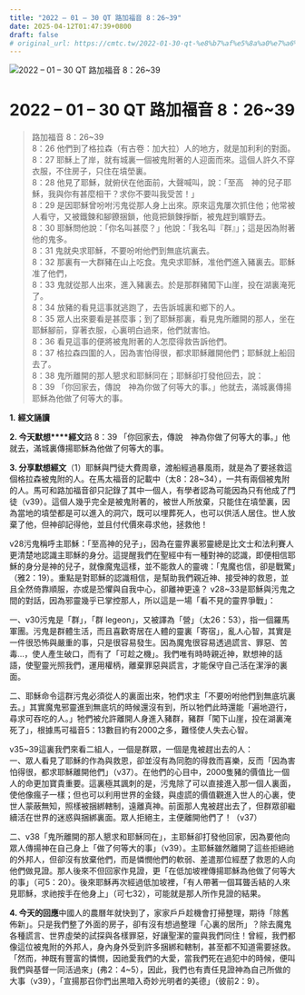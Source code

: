 ```yaml
---
title: "2022 – 01 – 30 QT 路加福音 8：26~39"
date: 2025-04-12T01:47:39+0800
draft: false
# original_url: https://cmtc.tw/2022-01-30-qt-%e8%b7%af%e5%8a%a0%e7%a6%8f%e9%9f%b3-8%ef%bc%9a2639
---
```


![2022 – 01 – 30 QT 路加福音 8：26\~39](/images/qt.jpg   "2022 – 01 – 30 QT 路加福音 8：26\~39")

# 2022 – 01 – 30 QT 路加福音 8：26\~39

> 路加福音 8：26\~39  
> 8：26 他們到了格拉森（有古卷：加大拉）人的地方，就是加利利的對面。  
> 8：27 耶穌上了岸，就有城裏一個被鬼附著的人迎面而來。這個人許久不穿衣服，不住房子，只住在墳塋裏。  
> 8：28 他見了耶穌，就俯伏在他面前，大聲喊叫，說：「至高　神的兒子耶穌，我與你有甚麼相干？求你不要叫我受苦！」  
> 8：29 是因耶穌曾吩咐污鬼從那人身上出來。原來這鬼屢次抓住他；他常被人看守，又被鐵鍊和腳鐐捆鎖，他竟把鎖鍊掙斷，被鬼趕到曠野去。  
> 8：30 耶穌問他說：「你名叫甚麼？」他說：「我名叫『群』」；這是因為附著他的鬼多。  
> 8：31 鬼就央求耶穌，不要吩咐他們到無底坑裏去。  
> 8：32 那裏有一大群豬在山上吃食。鬼央求耶穌，准他們進入豬裏去。耶穌准了他們，  
> 8：33 鬼就從那人出來，進入豬裏去。於是那群豬闖下山崖，投在湖裏淹死了。  
> 8：34 放豬的看見這事就逃跑了，去告訴城裏和鄉下的人。  
> 8：35 眾人出來要看是甚麼事；到了耶穌那裏，看見鬼所離開的那人，坐在耶穌腳前，穿著衣服，心裏明白過來，他們就害怕。  
> 8：36 看見這事的便將被鬼附著的人怎麼得救告訴他們。  
> 8：37 格拉森四圍的人，因為害怕得很，都求耶穌離開他們；耶穌就上船回去了。  
> 8：38 鬼所離開的那人懇求和耶穌同在；耶穌卻打發他回去，說：  
> 8：39 「你回家去，傳說　神為你做了何等大的事。」他就去，滿城裏傳揚耶穌為他做了何等大的事。

**1.** **經文誦讀**

**2. 今天默想****經文**路 8：39 「你回家去，傳說　神為你做了何等大的事。」他就去，滿城裏傳揚耶穌為他做了何等大的事。

**3. 分享默想經文**（1）耶穌與門徒大費周章，渡船經過暴風雨，就是為了要拯救這個格拉森被鬼附的人。在馬太福音的記載中（太8：28\~34），一共有兩個被鬼附的人。馬可和路加福音卻只記錄了其中一個人，有學者認為可能因為只有他成了門徒（v39）。這個人幾乎完全是被鬼附著的，被世人所放棄，只能住在墳塋裏，因為當地的墳塋都是可以進入的洞穴，既可以埋葬死人，也可以供活人居住。世人放棄了他，但神卻記得他，並且付代價來尋求他，拯救他！

v28污鬼稱呼主耶穌：「至高神的兒子」，因為在靈界裏邪靈總是比文士和法利賽人更清楚地認識主耶穌的身分。這提醒我們在聖經中有一種對神的認識，即便相信耶穌的身分是神的兒子，就像魔鬼這樣，並不能救人的靈魂：「鬼魔也信，卻是戰驚」（雅2：19）。重點是對耶穌的認識相信，是幫助我們親近神、接受神的救恩，並且全然倚靠順服，亦或是恐懼與自我中心，卻離神更遠？ v28\~33是耶穌與污鬼之間的對話，因為邪靈幾乎已掌控那人，所以這是一場「看不見的靈界爭戰」：

一、v30污鬼是「群」，「群 legeon」，又被譯為「營」（太26：53），指一個羅馬軍團。污鬼是群體生活，而且喜歡寄居在人體的靈裏「寄宿」，亂人心智，其實是一件很恐怖與嚴重的事，只是很容易發生。因為魔鬼很容易透過謊言、罪惡、苦毒…，使人產生破口，而有了「可趁之機」。我們唯有時時親近神，默想神的話語，使聖靈光照我們，運用權柄，離棄罪惡與謊言，才能保守自己活在潔淨的裏面。

二、耶穌命令這群污鬼必須從人的裏面出來，牠們求主「不要吩咐他們到無底坑裏去。」其實魔鬼邪靈進到無底坑的時候還沒有到，所以牠們此時還能「遍地遊行，尋求可吞吃的人。」牠們被允許離開人身進入豬群，豬群「闖下山崖，投在湖裏淹死了」，根據馬可福音5：13數目約有2000之多，難怪使人失去心智。

v35\~39這裏我們來看二組人，一個是群眾，一個是鬼被趕出去的人：  
一、眾人看見了耶穌的作為與救恩，卻並沒有為同胞的得救而喜樂，反而「因為害怕得很，都求耶穌離開他們」（v37）。在他們的心目中，2000隻豬的價值比一個人的命更加寶貴重要。這裏極其諷刺的是，污鬼除了可以直接進入那一個人裏面，使他像瘋子一樣；但也可以利用世界的金錢，與虛謊的價值觀進入世人的心裏，使世人蒙蔽無知，照樣被捆綁轄制，遠離真神。前面那人鬼被趕出去了，但群眾卻繼續活在世界的迷惑與捆綁裏面。眾人拒絕主，主便離開他們了！（v37）

二、v38「鬼所離開的那人懇求和耶穌同在」，主耶穌卻打發他回家，因為要他向眾人傳揚神在自己身上「做了何等大的事」（v39）。主耶穌雖然離開了這些拒絕祂的外邦人，但卻沒有放棄他們，而是憐憫他們的軟弱、差遣那位經歷了救恩的人向他們做見證。那人後來不但回家作見證，更「在低加坡裡傳揚耶穌為他做了何等大的事」（可5：20）。後來耶穌再次經過低加坡裡，「有人帶著一個耳聾舌結的人來見耶穌，求祂按手在他身上」（可七32），可能就是那人所作見證的結果。

**4. 今天的回應**中國人的農曆年就快到了，家家戶戶趁機會打掃整理，期待「除舊佈新」。只是我們整了外面的房子，卻有沒有想過整理「心裏的居所」？除去魔鬼各種謊言、世界虛榮的試探與各樣罪惡，好讓聖潔的靈與我們同住！曾經，我們都像這位被鬼附的外邦人，身內身外受到許多捆綁和轄制，甚至都不知道需要拯救。「然而，神既有豐富的憐憫，因祂愛我們的大愛，當我們死在過犯中的時候，便叫我們與基督一同活過來」(弗2：4\~5），因此，我們也有責任見證神為自己所做的大事（v39），「宣揚那召你們出黑暗入奇妙光明者的美德」（彼前2：9）。